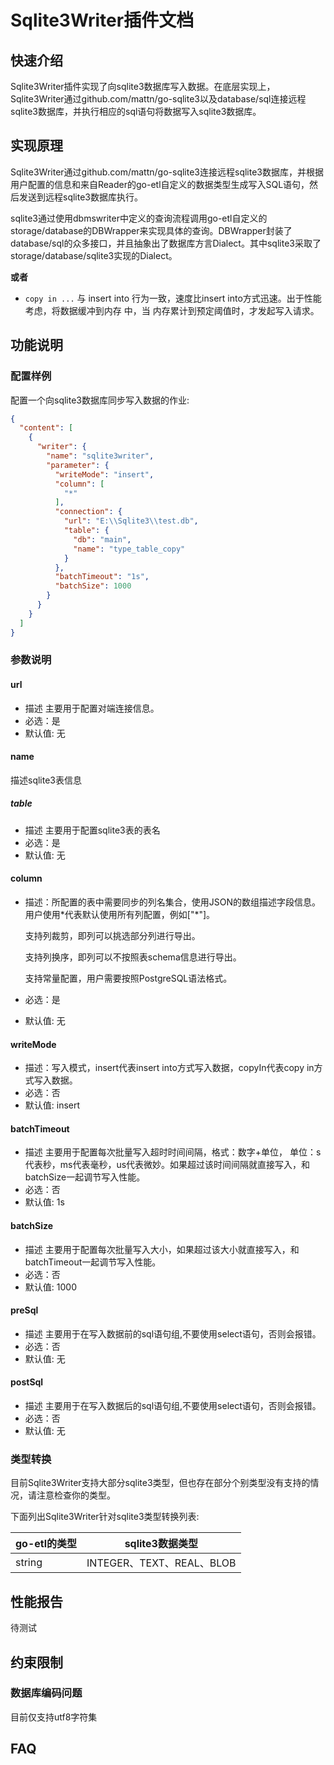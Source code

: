# Sqlite3Writer插件文档

## 快速介绍

Sqlite3Writer插件实现了向sqlite3数据库写入数据。在底层实现上，Sqlite3Writer通过github.com/mattn/go-sqlite3以及database/sql连接远程sqlite3数据库，并执行相应的sql语句将数据写入sqlite3数据库。

## 实现原理

Sqlite3Writer通过github.com/mattn/go-sqlite3连接远程sqlite3数据库，并根据用户配置的信息和来自Reader的go-etl自定义的数据类型生成写入SQL语句，然后发送到远程sqlite3数据库执行。

sqlite3通过使用dbmswriter中定义的查询流程调用go-etl自定义的storage/database的DBWrapper来实现具体的查询。DBWrapper封装了database/sql的众多接口，并且抽象出了数据库方言Dialect。其中sqlite3采取了storage/database/sqlite3实现的Dialect。


**或者**

- `copy in ...` 与 insert into 行为一致，速度比insert into方式迅速。出于性能考虑，将数据缓冲到内存 中，当 内存累计到预定阈值时，才发起写入请求。

## 功能说明

### 配置样例

配置一个向sqlite3数据库同步写入数据的作业:

```json
{
  "content": [
    {
      "writer": {
        "name": "sqlite3writer",
        "parameter": {
          "writeMode": "insert",
          "column": [
            "*"
          ],
          "connection": {
            "url": "E:\\Sqlite3\\test.db",
            "table": {
              "db": "main",
              "name": "type_table_copy"
            }
          },
          "batchTimeout": "1s",
          "batchSize": 1000
        }
      }
    }
  ]
}
```

### 参数说明

#### url

- 描述 主要用于配置对端连接信息。
- 必选：是
- 默认值: 无

#### name

描述sqlite3表信息

##### table

- 描述 主要用于配置sqlite3表的表名
- 必选：是
- 默认值: 无

#### column

- 描述：所配置的表中需要同步的列名集合，使用JSON的数组描述字段信息。用户使用*代表默认使用所有列配置，例如["\*"]。

  支持列裁剪，即列可以挑选部分列进行导出。

  支持列换序，即列可以不按照表schema信息进行导出。

  支持常量配置，用户需要按照PostgreSQL语法格式。

- 必选：是

- 默认值: 无

#### writeMode

- 描述：写入模式，insert代表insert into方式写入数据，copyIn代表copy in方式写入数据。
- 必选：否
- 默认值: insert

#### batchTimeout

- 描述 主要用于配置每次批量写入超时时间间隔，格式：数字+单位， 单位：s代表秒，ms代表毫秒，us代表微妙。如果超过该时间间隔就直接写入，和batchSize一起调节写入性能。
- 必选：否
- 默认值: 1s

#### batchSize

- 描述 主要用于配置每次批量写入大小，如果超过该大小就直接写入，和batchTimeout一起调节写入性能。
- 必选：否
- 默认值: 1000

#### preSql

- 描述 主要用于在写入数据前的sql语句组,不要使用select语句，否则会报错。
- 必选：否
- 默认值: 无

#### postSql

- 描述 主要用于在写入数据后的sql语句组,不要使用select语句，否则会报错。
- 必选：否
- 默认值: 无

### 类型转换

目前Sqlite3Writer支持大部分sqlite3类型，但也存在部分个别类型没有支持的情况，请注意检查你的类型。

下面列出Sqlite3Writer针对sqlite3类型转换列表:

| go-etl的类型 | sqlite3数据类型                                         |
| ------------ | -------------------------------------------------------- |
| string         |  INTEGER、TEXT、REAL、BLOB |

## 性能报告

待测试

## 约束限制

### 数据库编码问题
目前仅支持utf8字符集

## FAQ
